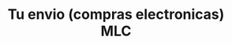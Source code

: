 ---
title: "Tu envio (compras electronicas) MLC"
url: /ciudad-de-san-jose-de-las-lajas/tu-envio-compras-electronicas-mlc/
shop: Lebensmittel
---